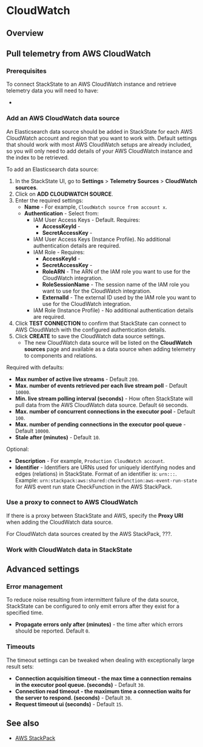 # CloudWatch

## Overview

## Pull telemetry from AWS CloudWatch

### Prerequisites

To connect StackState to an AWS CloudWatch instance and retrieve telemetry data you will need to have:

- 

### Add an AWS CloudWatch data source

An Elasticsearch data source should be added in StackState for each AWS CloudWatch account and region that you want to work with. Default settings that should work with most AWS CloudWatch setups are already included, so you will only need to add details of your AWS CloudWatch instance and the index to be retrieved.

To add an Elasticsearch data source:

1. In the StackState UI, go to **Settings** &gt; **Telemetry Sources** &gt; **CloudWatch sources**.
2. Click on **ADD CLOUDWATCH SOURCE**.
3. Enter the required settings:
   - **Name** - For example, `CloudWatch source from account x`.
   - **Authentication** - Select from:
     - IAM User Access Keys - Default. Requires:
       - **AccessKeyId** - 
       - **SecretAccessKey** -
     - IAM User Access Keys (Instance Profile). No additional authentication details are required.
     - IAM Role - Requires:
       - **AccessKeyId** - 
       - **SecretAccessKey** -
       - **RoleARN** - The ARN of the IAM role you want to use for the CloudWatch integration.
       - **RoleSessionName** - The session name of the IAM role you want to use for the CloudWatch integration.
       - **ExternalId** - The external ID used by the IAM role you want to use for the CloudWatch integration.
     - IAM Role (Instance Profile) - No additional authentication details are required.
4. Click **TEST CONNECTION** to confirm that StackState can connect to AWS CloudWatch with the configured authentication details.
5. Click **CREATE** to save the CloudWatch data source settings.
   * The new CloudWatch data source will be listed on the **CloudWatch sources** page and available as a data source when adding telemetry to components and relations.

Required with defaults:
   - **Max number of active live streams** - Default `200`. 
   - **Max. number of events retrieved per each live stream poll** - Default `10000`.
   - **Min. live stream polling interval (seconds)** - How often StackState will pull data from the AWS CloudWatch data source. Default `60` seconds.
   - **Max. number of concurrent connections in the executor pool** - Default `100`.
   - **Max. number of pending connections in the executor pool queue** - Default `10000`.
   - **Stale after (minutes)** - Default `10`.

Optional:
- **Description** - For example, `Production CloudWatch account`.
- **Identifier** - Identifiers are URNs used for uniquely identifying nodes and edges (relations) in StackState. Format of an identifier is: `urn:::`. Example: `urn:stackpack:aws:shared:checkfunction:aws-event-run-state` for AWS event run state CheckFunction in the AWS StackPack.

### Use a proxy to connect to AWS CloudWatch

If there is a proxy between StackState and AWS, specify the **Proxy URI** when adding the CloudWatch data source.

For CloudWatch data sources created by the AWS StackPack, ???.


### Work with CloudWatch data in StackState 

## Advanced settings

### Error management

To reduce noise resulting from intermittent failure of the data source, StackState can be configured to only emit errors after they exist for a specified time.

* **Propagate errors only after \(minutes\)** - the time after which errors should be reported. Default `0`.

### Timeouts 

The timeout settings can be tweaked when dealing with exceptionally large result sets:

- **Connection acquisition timeout - the max time a connection remains in the executor pool queue. (seconds)** - Default `30`.
- **Connection read timeout - the maximum time a connection waits for the server to respond. (seconds)** - Default `30`.
- **Request timeout ui (seconds)** - Default `15`.

## See also

* [AWS StackPack](/stackpacks/integrations/aws/aws.md)